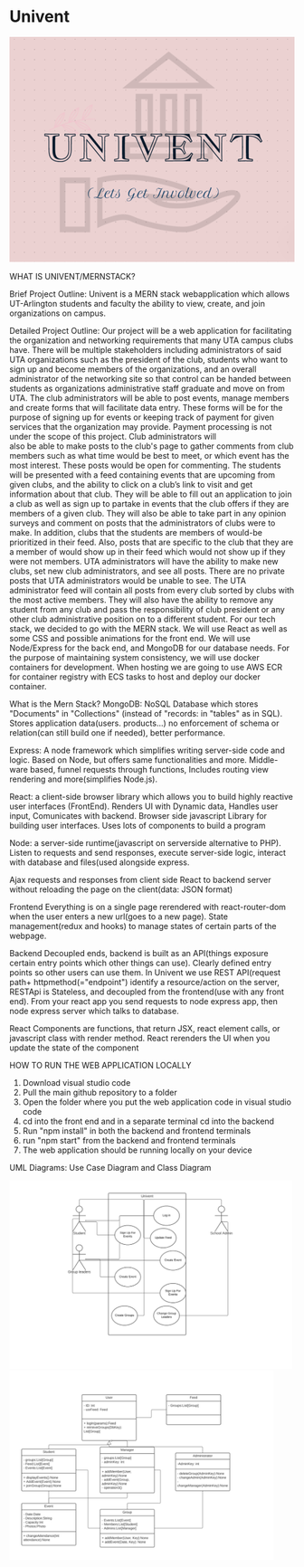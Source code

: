 # Univent
<img src="images/logo_OO_2022.png" width= "800" >

WHAT IS UNIVENT/MERNSTACK?

  Brief Project Outline:
  Univent is a MERN stack webapplication which allows UT-Arlington students and faculty the ability to view, create, and join organizations on campus.
  
  Detailed Project Outline:
	Our project will be a web application for facilitating the organization and networking requirements that many UTA campus clubs have. There will be multiple stakeholders
  including administrators of said UTA organizations such as the president of the club, students who want to sign up and become members of the organizations, and an overall
  administrator of the networking site so that control can be handed between students as organizations administrative staff graduate and move on from UTA.
  The club administrators will be able to post events, manage members and create forms that will facilitate data entry. These forms will be for the purpose of signing up for
  events or keeping track of payment for given services that the organization may provide. Payment processing is not under the scope of this project. Club administrators will  
  also be able to make posts to the club's page to gather comments from club members such as what time would be best to meet, or which event has the most interest. These posts
  would be open for commenting. The students will be presented with a feed containing events that are upcoming from given clubs, and the ability to click on a club’s link to 
  visit and get information about that club. They will be able to fill out an application to join a club as well as sign up to partake in events that the club offers if they are
  members of a given club. They will also be able to take part in any opinion surveys and comment on posts that the administrators of clubs were to make. In addition, clubs that
  the students are members of would-be prioritized in their feed. Also, posts that are specific to the club that they are a member of would show up in their feed which would not
  show up if they were not members. UTA administrators will have the ability to make new clubs, set new club administrators, and see all posts. There are no private posts that
  UTA administrators would be unable to see. The UTA administrator feed will contain all posts from every club sorted by clubs with the most active members. They will also have
  the ability to remove any student from any club and pass the responsibility of club president or any other club administrative position on to a different student.
  For our tech stack, we decided to go with the MERN stack. We will use React as well as some CSS and possible animations for the front end. We will use Node/Express for the
  back end, and MongoDB for our database needs. For the purpose of maintaining system consistency, we will use docker containers for development. When hosting we are going to
  use AWS ECR for container registry with ECS tasks to host and deploy our docker container.

  
  What is the Mern Stack?
  MongoDB: NoSQL Database which stores "Documents" in "Collections" (instead of "records: in "tables" as in SQL). Stores application data(users. products...) no enforcement of       schema or relation(can still build one if needed), better performance.
  
  Express: A node framework which simplifies writing server-side code and logic. Based on Node, but offers same functionalities and more. Middle-ware based, funnel requests         through functions, Includes routing view rendering and more(simplifies Node.js).
  
  React: a client-side browser library which allows you to build highly reactive user interfaces (FrontEnd). Renders UI with Dynamic data, Handles user input, Comunicates with       backend. Browser side javascript Library for building user interfaces. Uses lots of components to build a program
  
  Node: a server-side runtime(javascript on serverside alternative to PHP). Listen to requests and send responses, execute server-side logic, interact with database and files(used 
  alongside express.

  Ajax requests and responses from client side React to backend server without reloading the page on the client(data: JSON format)
  
  Frontend
  Everything is on a single page rerendered with react-router-dom when the user enters a new url(goes to a new page). State management(redux and hooks) to manage states of certain   parts of the webpage.
  
  Backend
  Decoupled ends, backend is built as an API(things exposure certain entry points which other things can use). Clearly defined entry points so other users can use them. In Univent   we use REST API(request path+ httpmethod(="endpoint") identify a resource/action on the server, RESTApi is Stateless, and decoupled from the frontend(use with any front end). 
  From your react app you send requests to node express app, then node express server which talks to database.
  
  React Components are functions, that return JSX, react element calls, or javascript class with render method.
  React rerenders the UI when you update the state of the component


HOW TO RUN THE WEB APPLICATION LOCALLY
  1) Download visual studio code
  2) Pull the main github repository to a folder
  3) Open the folder where you put the web application code in visual studio code
  4) cd into the front end and in a separate terminal cd into the backend
  5) Run "npm install" in both the backend and frontend terminals
  6) run "npm start" from the backend and frontend terminals
  7) The web application should be running locally on your device


UML Diagrams:
Use Case Diagram and Class Diagram

<img src="images/usecase diagram.png" width= "500" > <img src="images/classdiagram.png" width= "467" >

